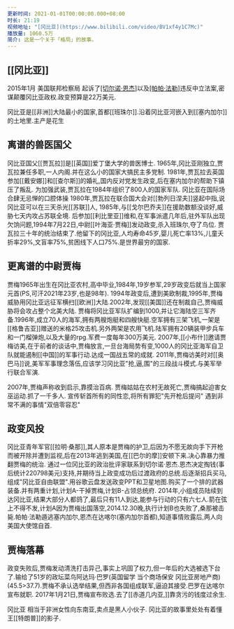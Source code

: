 ```yaml
---
更新时间: 2021-01-01T00:00:00.000+08:00
时长: 21:19
视频地址: "[冈比亚](https://www.bilibili.com/video/BV1xf4y1C7Mc)"
播放量: 1060.5万
简介: 这是一个关于「格局」的故事。
---
```

## [[冈比亚]]

2015年1月 美国联邦检察局 起诉了[[切尔诺·恩杰]](57岁[[德克萨斯州]]房地产商)以及[[帕帕·法勒]](46岁,退役军人,前总统贾瓦拉的侄孙)违反中立法案,密谋颠覆冈比亚政权.政变预算是22万美元.

冈比亚是[[非洲]]大陆最小的国家,首都[[班珠尔]].沿着冈比亚河嵌入到[[塞内加尔]]的土地里.主产是花生

## 离谱的兽医国父
冈比亚国父[[贾瓦拉]]是[[英国]]爱丁堡大学的兽医博士.
1965年,冈比亚刚独立,贾瓦拉兼任多职,一人内阁.并在这么小的国家大搞民主多党制.
1981年,贾瓦拉去英国参加[[戴安娜]]和[[查尔斯]]的婚礼,国内反对党发生政变,后在塞内加尔的帮助下镇压了叛乱.
为加强武装,贾瓦拉在1984年组织了800人的国家军队.
冈比亚在国际场合肆无忌惮的口腔体操
1980年,贾瓦拉在联合国大会对[[勃列日涅夫]]竖起中指,说冈比亚可以在三天杀光[[苏联]]人,
1985年,与[[戈尔巴乔夫]]在援助数额没谈好,威胁七天内攻占苏联全境.
后参加[[利比里亚]]维和,在军事派遣几年后,驻外军队出现欠饷问题,1994年7月22日,中尉[[叶海亚·贾梅]]发动政变,杀入班珠尔,夺了鸟位.
贾瓦拉三十年的统治结束了.他留下的冈比亚,人均寿命45岁,婴儿死亡率13%,儿童夭折率29%,文盲率75%,贫困线下人口75%.是世界最穷的国家.

## 更离谱的中尉贾梅
贾梅1965年出生在冈比亚农村,高中毕业,1984年,19岁参军,29岁政变后就当上国家元首(PS,可汗2021年23岁,也是98年).
1994年政变后,遭到美欧制裁,1995年,贾梅威胁用冈比亚远征军横扫[[欧洲]]大陆.2002年,发现[[美国]]还在制裁自己,贾梅威胁将会攻占整个北美大陆.
贾梅将冈比亚军队扩编到1000,并让它海陆空三军齐备.1996年,成立70人的海军,拥有两艘炮艇和四艘快艇.空军拥有三架飞机,一架是[[格鲁吉亚]]赠送的米格25攻击机.另外两架是农用飞机.陆军拥有20辆装甲步兵车和一门榴弹炮,以及大量的rpg.军费一度每年300万美元.
2007年,[[小布什]]邀请贾梅访美,在于前者的谈话中,贾梅放言,一旦台海局势有变,1000人的冈比亚海军自卫队就能遏制[[中国]]的军事行动.达成一国战五常的成就.
2011年,贾梅访美时对[[奥巴马]]说,美军军事理念落伍,应该学习冈比亚"抢,逼,围"的三段战斗模式.与美军举行联合军演.

2007年,贾梅声称收到启示,靠摸治百病.
贾梅姑姑在农村无故死亡,贾梅搞起迫害女巫运动.抓了一千多人.
宣传斩首所有的同性恋,将所有罪犯"先开枪后提问"
遇到非常不满的事情"双倍零容忍"
## 政变风投
冈比亚青年军官[[拉明·桑那]],其人原本是贾梅的护卫,后因为不愿无故向手下开枪而被开除并遭到监视,后在2013年逃到美国,在[[巴尔的摩]]安顿下来.决心靠暴力推翻贾梅的统治.
通过一位冈比亚的政治批评家联系到切尔诺·恩杰.恩杰决定掏钱(事后统计220798美元)支持,并期待当上政变成功后过渡政府的总统.后逐渐招兵买马,组成"冈比亚自由联盟".用谷歌云盘发送政变PPT和卫星地图.购买了一个排的武器装备.并有两重计划,计划A-干掉贾梅,计划B-占领总统府.
2014年,小组成员陆续到达冈比亚,结果大部分人都鸽了,最后只有11人到达,能参与行动的只有六七人.箭在弦上不得不发,计划A因为贾梅出国落空,2014.12.30晚,执行计划B也失败了,桑那被击毙.帕帕·法勒遁逃塞内加尔,恩杰在达喀尔(塞内加尔首都),知道事情败露后,两人向美国大使馆自首.

## 贾梅落幕
政变失败后,贾梅发动清洗打击异己,事实上巩固了权力,但一年后的大选被选下台了.输给了51岁的政坛菜鸟阿达玛·巴罗(英国留学 当个商场保安 冈比亚房地产商)(45.5>37.7).贾梅不承认选举结果,但西非各国组成联军,逼迫其接受.巴罗在达喀尔宣布就职.
2017年1月21日,贾梅宣布败选.去了[[赤道几内亚,]]靠贪污的钱度过余生.


冈比亚 相当于非洲女性向东南亚,卖点是黑人小伙子.
冈比亚的故事里处处有着懂王[[特朗普]]的影子.